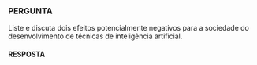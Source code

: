### PERGUNTA

Liste e discuta dois efeitos potencialmente negativos para a sociedade do desenvolvimento de técnicas de inteligência artificial.

#### RESPOSTA
